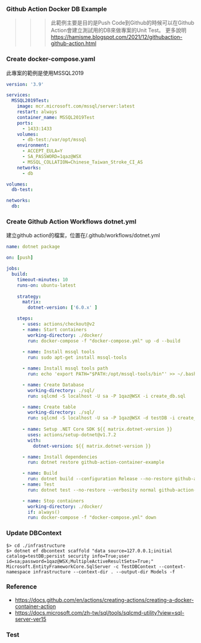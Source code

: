 ### Github Action Docker DB Example

>>> 此範例主要是目的是Push Code到Github的時候可以在Github Action會建立測試用的DB來做專案的Unit Test。
>>> 更多說明 https://hamisme.blogspot.com/2021/12/githubaction-github-action.html

### Create docker-compose.yaml
此專案的範例是使用MSSQL2019

```yaml
version: '3.9'

services:
  MSSQL2019Test:
    image: mcr.microsoft.com/mssql/server:latest
    restart: always
    container_name: MSSQL2019Test
    ports:
      - 1433:1433
    volumes:
      - db-test:/var/opt/mssql
    environment:
      - ACCEPT_EULA=Y
      - SA_PASSWORD=1qaz@WSX
      - MSSQL_COLLATION=Chinese_Taiwan_Stroke_CI_AS
    networks:
      - db

volumes:
  db-test:

networks:
  db:
```

### Create Github Action Workflows dotnet.yml
建立github action的檔案，位置在/.github/workflows/dotnet.yml
```yaml
name: dotnet package

on: [push]

jobs:
  build:
    timeout-minutes: 10
    runs-on: ubuntu-latest
    
    strategy:
      matrix:
        dotnet-version: ['6.0.x' ]

    steps:
      - uses: actions/checkout@v2
      - name: Start containers
        working-directory: ./docker/
        run: docker-compose -f "docker-compose.yml" up -d --build
      
      - name: Install mssql tools 
        run: sudo apt-get install mssql-tools

      - name: Install mssql tools path 
        run: echo 'export PATH="$PATH:/opt/mssql-tools/bin"' >> ~/.bash_profile

      - name: Create Database
        working-directory: ./sql/
        run: sqlcmd -S localhost -U sa -P 1qaz@WSX -i create_db.sql

      - name: Create table
        working-directory: ./sql/
        run: sqlcmd -S localhost -U sa -P 1qaz@WSX -d testDB -i create_table.sql
        
      - name: Setup .NET Core SDK ${{ matrix.dotnet-version }}
        uses: actions/setup-dotnet@v1.7.2
        with:
          dotnet-version: ${{ matrix.dotnet-version }}

      - name: Install dependencies
        run: dotnet restore github-action-container-example

      - name: Build
        run: dotnet build --configuration Release --no-restore github-action-container-example
      - name: Test
        run: dotnet test --no-restore --verbosity normal github-action-container-example

      - name: Stop containers
        working-directory: ./docker/
        if: always()
        run: docker-compose -f "docker-compose.yml" down
```

### Update DBContext
```
$> cd ./infrastructure
$> dotnet ef dbcontext scaffold "data source=127.0.0.1;initial catalog=testDB;persist security info=True;user id=sa;password=1qaz@WSX;MultipleActiveResultSets=True;" Microsoft.EntityFrameworkCore.SqlServer -c TestDBContext --context-namespace infrastructure --context-dir . --output-dir Models -f
```

### Reference
* https://docs.github.com/en/actions/creating-actions/creating-a-docker-container-action
* https://docs.microsoft.com/zh-tw/sql/tools/sqlcmd-utility?view=sql-server-ver15

### Test
